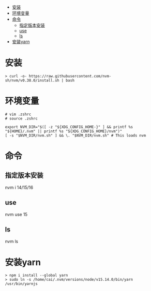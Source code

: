 <!-- TOC -->

- [安装](#%E5%AE%89%E8%A3%85)
- [环境变量](#%E7%8E%AF%E5%A2%83%E5%8F%98%E9%87%8F)
- [命令](#%E5%91%BD%E4%BB%A4)
    - [指定版本安装](#%E6%8C%87%E5%AE%9A%E7%89%88%E6%9C%AC%E5%AE%89%E8%A3%85)
    - [use](#use)
    - [ls](#ls)
- [安装yarn](#%E5%AE%89%E8%A3%85yarn)

<!-- /TOC -->

# 安装
```
> curl -o- https://raw.githubusercontent.com/nvm-sh/nvm/v0.38.0/install.sh | bash
```

# 环境变量
```
# vim .zshrc
# source .zshrc

export NVM_DIR="$([ -z "${XDG_CONFIG_HOME-}" ] && printf %s "${HOME}/.nvm" || printf %s "${XDG_CONFIG_HOME}/nvm")"
[ -s "$NVM_DIR/nvm.sh" ] && \. "$NVM_DIR/nvm.sh" # This loads nvm
```

# 命令
## 指定版本安装
nvm i 14/15/16

## use
nvm use 15

## ls
nvm ls

# 安装yarn
```
> npm i install --global yarn
> sudo ln -s /home/cai/.nvm/versions/node/v15.14.0/bin/yarn /usr/bin/yarnjs
```